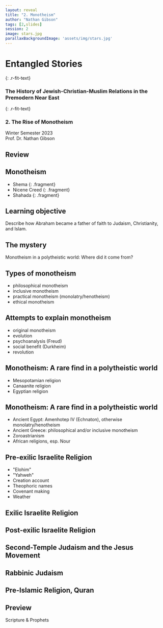 ```yaml
---
layout: reveal
title: "2. Monotheism"
author: "Nathan Gibson"
tags: [2,slides]
session: 2
image: stars.jpg
parallaxBackgroundImage: 'assets/img/stars.jpg'
---
```


# Entangled Stories  
{: .r-fit-text}

### The History of Jewish-Christian-Muslim Relations in the Premodern Near East
{: .r-fit-text}

### 2. The Rise of Monotheism

Winter Semester 2023  
Prof. Dr. Nathan Gibson

## Review

## Monotheism

- Shema
{: .fragment}
- Nicene Creed
{: .fragment}
- Shahada
{: .fragment}

## Learning objective

<i class="fa-solid fa-check"></i> Describe how Abraham became a father of faith to Judaism, Christianity, and Islam.

## The mystery

Monotheism in a polytheistic world: Where did it come from?

## Types of monotheism

- philosophical monotheism
- inclusive monotheism
- practical monotheism (monolatry/henotheism)
- ethical monotheism

## Attempts to explain monotheism

- original monotheism
- evolution
- psychoanalysis (Freud)
- social benefit (Durkheim)
- revolution

## Monotheism: A rare find in a polytheistic world

- Mesopotamian religion
- Canaanite religion
- Egyptian religion

## Monotheism: A rare find in a polytheistic world

- Ancient Egypt: Amenhotep IV (Echnaton), otherwise monolatry/henotheism
- Ancient Greece: philosophical and/or inclusive monotheism
- Zoroastrianism
- African religions, esp. Nour

## Pre-exilic Israelite Religion

- "Elohim"
- "Yahweh" 
- Creation account
- Theophoric names
- Covenant making
- Weather

## Exilic Israelite Religion

## Post-exilic Israelite Religion

## Second-Temple Judaism and the Jesus Movement 

## Rabbinic Judaism

## Pre-Islamic Religion, Quran

## Preview

Scripture & Prophets